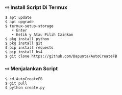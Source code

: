 ### ⇨  Install Script Di Termux
```
$ apt update
$ apt upgrade
$ termux-setup-storage  
   • Enter  
   • Ketik y Atau Pilih Izinkan
$ pkg install python
$ pkg install git
$ pip install requests
$ pip install bs4
$ git clone https://github.com/Dapunta/AutoCreateFB
```
### ⇨  Menjalankan Script
```
$ cd AutoCreateFB
$ git pull
$ python create.py
```
